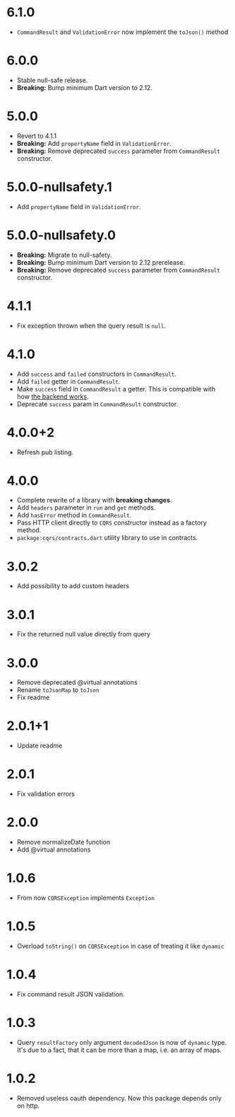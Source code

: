 # 6.1.0

- `CommandResult` and `ValidationError` now implement the `toJson()` method

# 6.0.0

- Stable null-safe release.
- **Breaking:** Bump minimum Dart version to 2.12.

# 5.0.0

- Revert to 4.1.1
- **Breaking:** Add `propertyName` field in `ValidationError`.
- **Breaking:** Remove deprecated `success` parameter from `CommandResult` constructor.

# 5.0.0-nullsafety.1

- Add `propertyName` field in `ValidationError`.

# 5.0.0-nullsafety.0

- **Breaking:** Migrate to null-safety.
- **Breaking:** Bump minimum Dart version to 2.12 prerelease.
- **Breaking:** Remove deprecated `success` parameter from `CommandResult` constructor.

# 4.1.1

- Fix exception thrown when the query result is `null`.

# 4.1.0

- Add `success` and `failed` constructors in `CommandResult`.
- Add `failed` getter in `CommandResult`.
- Make `success` field in `CommandResult` a getter. This is compatible with how [the backend works](https://github.com/leancodepl/corelibrary/blob/a3a2a27b20e1cf684fb88aa55958721eff19c2bc/src/Domain/LeanCode.CQRS/CommandResult.cs#L11).
- Deprecate `success` param in `CommandResult` constructor.

# 4.0.0+2

- Refresh pub listing.

# 4.0.0

- Complete rewrite of a library with **breaking changes**.
- Add `headers` parameter in `run` and `get` methods.
- Add `hasError` method in `CommandResult`.
- Pass HTTP client directly to `CQRS` constructor instead as a factory method.
- `package:cqrs/contracts.dart` utility library to use in contracts.

# 3.0.2

- Add possibility to add custom headers

# 3.0.1

- Fix the returned null value directly from query

# 3.0.0

- Remove deprecated @virtual annotations
- Rename `toJsonMap` to `toJson`
- Fix readme

# 2.0.1+1

- Update readme

# 2.0.1

- Fix validation errors

# 2.0.0

- Remove normalizeDate function
- Add @virtual annotations

# 1.0.6

- From now `CQRSException` implements `Exception`

# 1.0.5

- Overload `toString()` on `CQRSException` in case of treating it like `dynamic`

# 1.0.4

- Fix command result JSON validation.

# 1.0.3

- Query `resultFactory` only argument `decodedJson` is now of `dynamic` type. It's due to a fact, that it can be more than a map, i.e. an array of maps.

# 1.0.2

- Removed useless oauth dependency. Now this package depends only on http.
